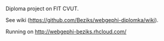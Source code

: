 Diploma project on FIT CVUT.

See wiki (https://github.com/Beziks/webgephi-diplomka/wiki).

Running on http://webgephi-beziks.rhcloud.com/
